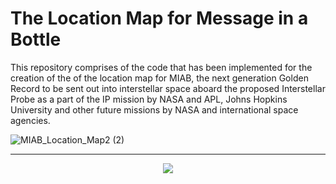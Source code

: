 # The Location Map for Message in a Bottle
This repository comprises of the code that has been implemented for the creation of the of the location map for MIAB, the next generation Golden Record to be sent out into interstellar space aboard the proposed Interstellar Probe as a part of the IP mission by NASA and APL, Johns Hopkins University and other future missions by NASA and international space agencies. 

![MIAB_Location_Map2 (2)](https://user-images.githubusercontent.com/72024767/227727692-d02e11c9-f1ab-4bc5-9dd6-e7e16d526d0b.png)

-------------------------------------------------------------------------------------------------------------------------------------
<p align="center">
  <img src="https://planetaryprotection.jpl.nasa.gov/resources/img/layout/logo_nasa_trio_black@2x.png">
</p>  



